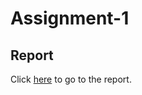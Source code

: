 # Assignment-1

## Report
Click [here](https://docs.google.com/document/d/1rAHD5Ow9A_DjwoANSoQNvzE9bDE97OFBjj9iMToqy5Q/edit#) to go to the report.</br>